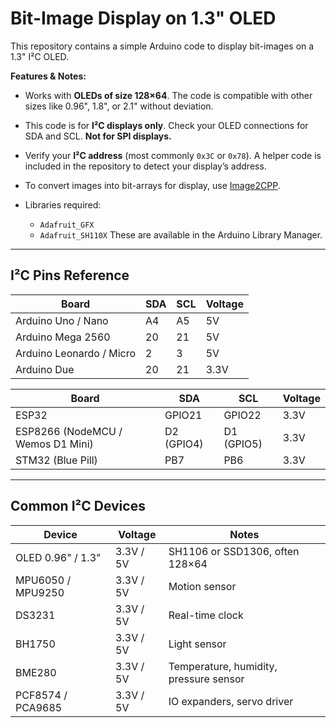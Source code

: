 
# Bit-Image Display on 1.3" OLED

This repository contains a simple Arduino code to display bit-images on a 1.3" I²C OLED.

**Features & Notes:**

* Works with **OLEDs of size 128×64**. The code is compatible with other sizes like 0.96", 1.8", or 2.1" without deviation.
* This code is for **I²C displays only**. Check your OLED connections for SDA and SCL. **Not for SPI displays.**
* Verify your **I²C address** (most commonly `0x3C` or `0x78`). A helper code is included in the repository to detect your display’s address.
* To convert images into bit-arrays for display, use [Image2CPP](https://javl.github.io/image2cpp/).
* Libraries required:

  * `Adafruit_GFX`
  * `Adafruit_SH110X`
    These are available in the Arduino Library Manager.

---

## I²C Pins Reference

| Board                    | SDA | SCL | Voltage |
| ------------------------ | --- | --- | ------- |
| Arduino Uno / Nano       | A4  | A5  | 5V      |
| Arduino Mega 2560        | 20  | 21  | 5V      |
| Arduino Leonardo / Micro | 2   | 3   | 5V      |
| Arduino Due              | 20  | 21  | 3.3V    |

| Board                             | SDA        | SCL        | Voltage |
| --------------------------------- | ---------- | ---------- | ------- |
| ESP32                             | GPIO21     | GPIO22     | 3.3V    |
| ESP8266 (NodeMCU / Wemos D1 Mini) | D2 (GPIO4) | D1 (GPIO5) | 3.3V    |
| STM32 (Blue Pill)                 | PB7        | PB6        | 3.3V    |

---

## Common I²C Devices

| Device            | Voltage   | Notes                                  |
| ----------------- | --------- | -------------------------------------- |
| OLED 0.96" / 1.3" | 3.3V / 5V | SH1106 or SSD1306, often 128×64        |
| MPU6050 / MPU9250 | 3.3V / 5V | Motion sensor                          |
| DS3231            | 3.3V / 5V | Real-time clock                        |
| BH1750            | 3.3V / 5V | Light sensor                           |
| BME280            | 3.3V / 5V | Temperature, humidity, pressure sensor |
| PCF8574 / PCA9685 | 3.3V / 5V | IO expanders, servo driver             |
